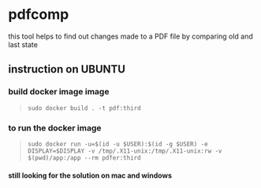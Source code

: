 # pdfcomp

this tool helps to find out changes made to a PDF file by comparing old and last state  

## instruction on UBUNTU


### build docker image image 

> `sudo docker build . -t pdf:third`
### to run the docker image

> `sudo docker run -u=$(id -u $USER):$(id -g $USER) -e DISPLAY=$DISPLAY -v /tmp/.X11-unix:/tmp/.X11-unix:rw -v $(pwd)/app:/app --rm pdfer:third`


#### still looking for the solution on mac and windows
